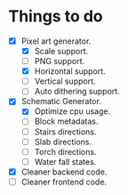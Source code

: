 # Things to do

* [x] Pixel art generator.
  * [x] Scale support.
  * [ ] PNG support.
  * [x] Horizontal support.
  * [ ] Vertical support.
  * [ ] Auto dithering support.

* [x] Schematic Generator.
  * [x] Optimize cpu usage.
  * [ ] Block metadatas.
   * [ ] Stairs directions.
   * [ ] Slab directions.
   * [ ] Torch directions.
   * [ ] Water fall states.

* [x] Cleaner backend code.
* [ ] Cleaner frontend code.